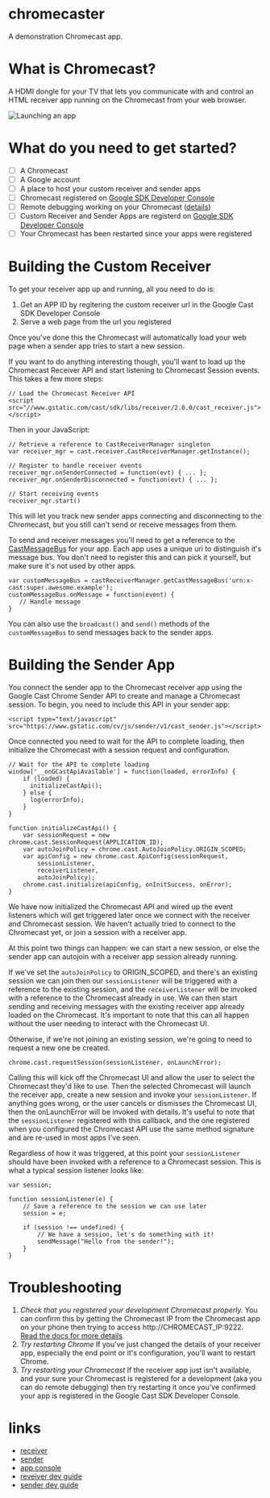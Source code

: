 chromecaster
============

A demonstration Chromecast app.


What is Chromecast?
============

A HDMI dongle for your TV that lets you communicate with and control an HTML receiver app running on the Chromecast from your web browser.

![Launching an app](https://docs.google.com/drawings/d/1LkJFn5XWxA_KPXxmrV0bqGMHrY5CeY0zD_TYqsbl0bE/pub?w=960&h=720)

What do you need to get started?
=====

* [ ] A Chromecast
* [ ] A Google account
* [ ] A place to host your custom receiver and sender apps
* [ ] Chromecast registered on [Google SDK Developer Console](https://cast.google.com/publish/#/devices)
* [ ] Remote debugging working on your Chromecast ([details](https://developers.google.com/cast/docs/custom_receiver#debugging))
* [ ] Custom Receiver and Sender Apps are registerd on [Google SDK Developer Console](https://cast.google.com/publish/#/applications)
* [ ] Your Chromecast has been restarted since your apps were registered

Building the Custom Receiver
=====
To get your receiver app up and running, all you need to do is:

1. Get an APP ID by regitering the custom receiver url in the Google Cast SDK Developer Console
2. Serve a web page from the url you registered

Once you've done this the Chromecast will automatically load your web page when a sender app tries to start a new session.

If you want to do anything interesting though, you'll want to load up the Chromecast Receiver API and start listening to Chromecast Session events. This takes a few more steps:

    // Load the Chromecast Receiver API
    <script src="//www.gstatic.com/cast/sdk/libs/receiver/2.0.0/cast_receiver.js"></script>
    
Then in your JavaScript:

    // Retrieve a reference to CastReceiverManager singleton
    var receiver_mgr = cast.receiver.CastReceiverManager.getInstance();
    
    // Register to handle receiver events
    receiver_mgr.onSenderConnected = function(evt) { ... };
    receiver_mgr.onSenderDisconnected = function(evt) { ... };
    
    // Start receiving events
    receiver_mgr.start()

This will let you track new sender apps connecting and disconnecting to the Chromecast, but you still can't send or receive messages from them.

To send and receiver messages you'll need to get a reference to the [CastMessageBus](https://developers.google.com/cast/docs/reference/receiver/cast.receiver.CastMessageBus) for your app. Each app uses a unique uri to distinguish it's message bus. You don't need to register this and can pick it yourself, but make sure it's not used by other apps.

    var customMessageBus = castReceiverManager.getCastMessageBus('urn:x-cast:super.awesome.example');
    customMessageBus.onMessage = function(event) {
       // Handle message
    }

You can also use the `broadcast()` and `send()` methods of the `customMessageBus` to send messages back to the sender apps.

Building the Sender App
====

You connect the sender app to the Chromecast receiver app using the Google Cast Chrome Sender API to create and manage a Chromecast session. To begin, you need to include this API in your sender app:

    <script type="text/javascript" src="https://www.gstatic.com/cv/js/sender/v1/cast_sender.js"></script>

Once connected you need to wait for the API to complete loading, then initialize the Chromecast with a session request and configuration.

    // Wait for the API to complete loading
    window['__onGCastApiAvailable'] = function(loaded, errorInfo) {
        if (loaded) {
          initializeCastApi();
        } else {
          log(errorInfo);
        }
    }
    
    function initializeCastApi() {
        var sessionRequest = new chrome.cast.SessionRequest(APPLICATION_ID);
        var autoJoinPolicy = chrome.cast.AutoJoinPolicy.ORIGIN_SCOPED;
        var apiConfig = new chrome.cast.ApiConfig(sessionRequest,
            sessionListener,
            receiverListener,
            autoJoinPolicy);
        chrome.cast.initialize(apiConfig, onInitSuccess, onError);
    }
    
We have now initialized the Chromecast API and wired up the event listeners which will get triggered later once we connect with the receiver and Chromecast session. We haven't actually tried to connect to the Chromecast yet, or join a session with a receiver app.

At this point two things can happen: we can start a new session, or else the sender app can autojoin with a receiver app session already running.

If we've set the `autoJoinPolicy` to ORIGIN_SCOPED, and there's an existing session we can join then our `sessionListener` will be triggered with a reference to the existing session, and the `receiverListener` will be invoked with a reference to the Chromecast already in use. We can then start sending and receiving messages with the existing receiver app already loaded on the Chromecast. It's important to note that this can all happen without the user needing to interact with the Chromecast UI.

Otherwise, if we're not joining an existing session, we're going to need to request a new one be created.

    chrome.cast.requestSession(sessionListener, onLaunchError);

Calling this will kick off the Chromecast UI and allow the user to select the Chromecast they'd like to use. Then the selected Chromecast will launch the receiver app, create a new session and invoke your `sessionListener`. If anything goes wrong, or the user cancels or dismisses the Chromecast UI, then the onLaunchError will be invoked with details. It's useful to note that the `sessionListener` registered with this callback, and the one registered when you configured the Chromecast API use the same method signature and are re-used in most apps I've seen.

Regardless of how it was triggered, at this point your `sessionListener` should have been invoked with a reference to a Chromecast session. This is what a typical session listener looks like:

    var session;
    
    function sessionListener(e) {
        // Save a reference to the session we can use later
        session = e;
    
        if (session !== undefined) {
            // We have a session, let's do something with it!
            sendMessage("Hello from the sender!");
        }
    }

Troubleshooting
===
1. *Check that you registered your development Chromecast properly.* You can confirm this by getting the Chromecast IP from the Chromecast app on your phone then trying to access http://CHROMECAST_IP:9222. [Read the docs for more details](https://developers.google.com/cast/docs/custom_receiver#debugging).
2. *Try restarting Chrome* If you've just changed the details of your receiver app, especially the end point or it's configuration, you'll want to restart Chrome.
3. *Try restarting your Chromecast* If the receiver app just isn't available, and your sure your Chromecast is registered for a development (aka you can do remote debugging) then try restarting it once you've confirmed your app is registered in the Google Cast SDK Developer Console.

links
======

* [receiver](http://markbennett.ca/chromecaster/receiver.html)
* [sender](http://markbennett.ca/chromecaster/sender.html)
* [app console](https://cast.google.com/publish/#/overview)
* [reveiver dev guide](https://developers.google.com/cast/docs/custom_receiver)
* [sender dev guide](https://developers.google.com/cast/docs/chrome_sender)
